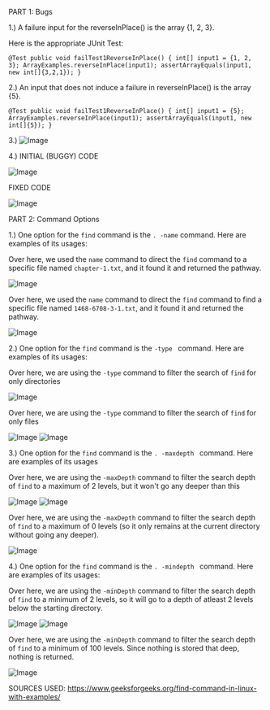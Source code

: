PART 1: Bugs

1.) A failure input for the reverseInPlace() is the array {1, 2, 3}.

Here is the appropriate JUnit Test:

 `@Test
  public void failTest1ReverseInPlace() {
    int[] input1 = {1, 2, 3};
    ArrayExamples.reverseInPlace(input1);
    assertArrayEquals(input1, new int[]{3,2,1});
  }`


2.) An input that does not induce a failure in reverseInPlace() is the array {5}. 


  `@Test
  public void failTest1ReverseInPlace() {
    int[] input1 = {5};
    ArrayExamples.reverseInPlace(input1);
    assertArrayEquals(input1, new int[]{5});
  }`

3.) ![Image](SymptomOutput.png)

4.) INITIAL (BUGGY) CODE

![Image](InitialCode)

FIXED CODE

![Image](CorrectedCode)



PART 2: Command Options

1.) One option for the `find` command is the `. -name` command. Here are examples of its usages:

Over here, we used the `name` command to direct the `find` command to a specific file named `chapter-1.txt`, and it found it and returned the pathway.

![Image](name1.png)




Over here, we used the `name` command to direct the `find` command to find a specific file named `1468-6708-3-1.txt`, and it found it and returned the pathway.

![Image](name2)



2.)  One option for the `find` command is the `-type ` command. Here are examples of its usages:

Over here, we are using the `-type` command to filter the search of `find` for only directories

![Image](type1)


Over here, we are using the `-type` command to filter the search of `find` for only files

![Image](type2)
![Image](type2output)



3.) One option for the `find` command is the `. -maxdepth ` command. Here are examples of its usages

Over here, we are using the `-maxDepth` command to filter the search depth of `find` to a maximum of 2 levels, but it won't go any deeper than this

![Image](find1)
![Image](find2)



Over here, we are using the `-maxDepth` command to filter the search depth of `find` to a maximum of 0 levels (so it only remains at the current directory without going any deeper).

![Image](maxDepth2)


4.) One option for the `find` command is the `. -mindepth ` command. Here are examples of its usages:


Over here, we are using the `-minDepth` command to filter the search depth of `find` to a minimum of 2 levels, so it will go to a depth of atleast 2 levels below the starting directory.


![Image](min1)
![Image](min2)


Over here, we are using the `-minDepth` command to filter the search depth of `find` to a minimum of 100 levels. Since nothing is stored that deep, nothing is returned.

![Image](min100)



SOURCES USED: https://www.geeksforgeeks.org/find-command-in-linux-with-examples/





